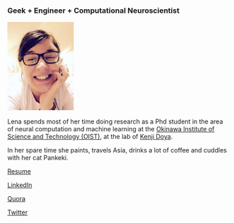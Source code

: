 ### Geek + Engineer + Computational Neuroscientist 
<img src="https://raw.githubusercontent.com/jvs--/jvs--.github.io/master/images/IMG_0147.JPG" width="150">

Lena spends most of her time doing research as a Phd student in the area of neural computation and machine learning at the [Okinawa Institute of Science and Technology (OIST)](http://www.oist.jp/), at the lab of [Kenji Doya](https://groups.oist.jp/ncu). 

In her spare time she paints, travels Asia, drinks a lot of coffee and cuddles with her cat Pankeki.   

[Resume](https://github.com/jvs--/jvs--.github.io/blob/master/resume_jvschulze2016.pdf)

[LinkedIn](https://jp.linkedin.com/in/jvschulze)

[Quora](https://www.quora.com/profile/Jessica-Verena-Schulze)

[Twitter](https://twitter.com/_jvs)
